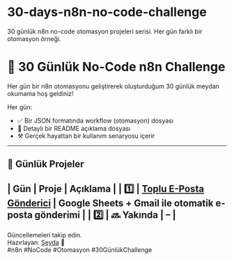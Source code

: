 # 30-days-n8n-no-code-challenge
30 günlük n8n no-code otomasyon projeleri serisi. Her gün farklı bir otomasyon örneği.
# 🚀 30 Günlük No-Code n8n Challenge

Her gün bir n8n otomasyonu geliştirerek oluşturduğum 30 günlük meydan okumama hoş geldiniz!

Her gün:
- ✅ Bir JSON formatında workflow (otomasyon) dosyası
- 📄 Detaylı bir README açıklama dosyası
- ⚒️ Gerçek hayattan bir kullanım senaryosu içerir

---

## 📅 Günlük Projeler

| Gün | Proje | Açıklama |
| 1️⃣ | [Toplu E-Posta Gönderici](./day01-bulk-email-sender) | Google Sheets + Gmail ile otomatik e-posta gönderimi |
| 2️⃣ | 🔜 Yakında | – |
---

Güncellemeleri takip edin.  
Hazırlayan: [Şeyda](https://github.com/seydanurnazli) 💙  
#n8n #NoCode #Otomasyon #30GünlükChallenge
